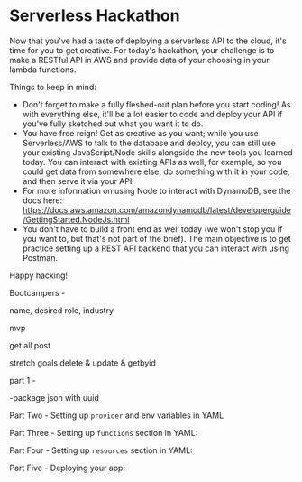 # Serverless Hackathon

Now that you've had a taste of deploying a serverless API to the cloud, it's time for you to get creative. For today's hackathon, your challenge is to make a RESTful API in AWS and provide data of your choosing in your lambda functions.

Things to keep in mind:

- Don't forget to make a fully fleshed-out plan before you start coding! As with everything else, it'll be a lot easier to code and deploy your API if you've fully sketched out what you want it to do.
- You have free reign! Get as creative as you want; while you use Serverless/AWS to talk to the database and deploy, you can still use your existing JavaScript/Node skills alongside the new tools you learned today. You can interact with existing APIs as well, for example, so you could get data from somewhere else, do something with it in your code, and then serve it via your API.
- For more information on using Node to interact with DynamoDB, see the docs here: https://docs.aws.amazon.com/amazondynamodb/latest/developerguide/GettingStarted.NodeJs.html
- You don't have to build a front end as well today (we won't stop you if you want to, but that's not part of the brief). The main objective is to get practice setting up a REST API backend that you can interact with using Postman.

Happy hacking!

Bootcampers -

name, desired role, industry

mvp

get all
post

stretch goals
delete & update & getbyid

part 1 -

-package json with uuid

Part Two - Setting up `provider` and env variables in YAML

Part Three - Setting up `functions` section in YAML:

Part Four - Setting up `resources` section in YAML:

Part Five - Deploying your app:
